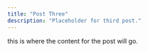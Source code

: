 ```yaml
---
title: "Post Three"
description: "Placeholder for third post."
---
```


this is where the content for the post will go.
